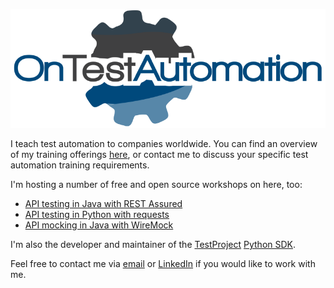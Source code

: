 ![](logo_large.png)

I teach test automation to companies worldwide. You can find an overview of my training offerings [here](https://www.ontestautomation.com/training), or contact me to discuss your specific test automation training requirements.

I'm hosting a number of free and open source workshops on here, too:

* [API testing in Java with REST Assured](https://github.com/basdijkstra/rest-assured-workshop)
* [API testing in Python with requests](https://github.com/basdijkstra/requests-workshop)
* [API mocking in Java with WireMock](https://github.com/basdijkstra/wiremock-workshop)

I'm also the developer and maintainer of the [TestProject](https://testproject.io/) [Python SDK](https://pypi.org/project/testproject-python-sdk/).

Feel free to contact me via [email](mailto:bas@ontestautomation.com) or [LinkedIn](https://www.linkedin.com/in/basdijkstra/) if you would like to work with me. 
